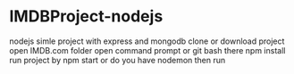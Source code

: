 # IMDBProject-nodejs
nodejs simle project with express and mongodb
clone or download project 
open IMDB.com folder
open command prompt or git bash there
npm install
run project by npm start or do you have nodemon then run

